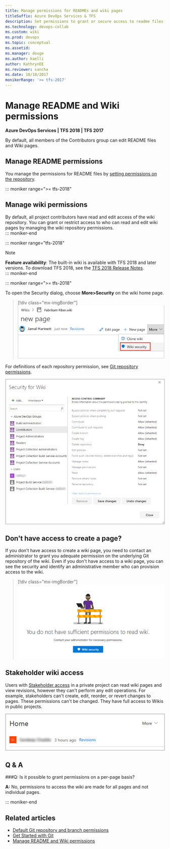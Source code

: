 ```yaml
---
title: Manage permissions for READMEs and wiki pages
titleSuffix: Azure DevOps Services & TFS 
description: Set permissions to grant or secure access to readme files and you team project built-in wiki in Azure DevOps Services & Team Foundation Server   
ms.technology: devops-collab
ms.custom: wiki
ms.prod: devops
ms.topic: conceptual
ms.assetid: 
ms.manager: douge
ms.author: kaelli
author: KathrynEE
ms.reviewer: sancha
ms.date: 10/18/2017
monikerRange: '>= tfs-2017'
--- 
```


# Manage README and Wiki permissions 

**Azure DevOps Services | TFS 2018 | TFS 2017**

By default, all members of the Contributors group can edit README files and Wiki pages. 


<a id="manage-readme-permissions"></a>

## Manage README permissions

You manage the permissions for README files by [setting permissions on the repository](../../organizations/security/set-git-tfvc-repository-permissions.md). 




::: moniker range=">= tfs-2018"
<a id="manage-wiki-permissions"></a>

## Manage wiki permissions   
By default, all project contributors have read and edit access of the wiki repository. You can grant or restrict access to who can read and edit wiki pages by managing the wiki repository permissions.  
::: moniker-end 

::: moniker range="tfs-2018"    
> [!NOTE]  
> **Feature availability**: The built-in wiki is available with TFS 2018 and later versions. To download TFS 2018, see the [TFS 2018 Release Notes](/visualstudio/releasenotes/tfs2018-relnotes).    
::: moniker-end 

::: moniker range=">= tfs-2018"

To open the Security dialog, choose **More>Security** on the wiki home page. 
 
> [!div class="mx-imgBorder"]  
> ![Wiki, Choose More, select security](_img/wiki/wiki-open-security.png) 

For definitions of each repository permission, see [Git repository permissions](../../organizations/security/permissions.md#git-repository).

<img src="_img/wiki/security-dialog.png" alt="Wiki security dialog" style="border: 1px solid #C3C3C3;" />

## Don't have access to create a page?  

If you don't have access to create a wiki page, you need to contact an administrator to grant you adequate permission on the underlying Git repository of the wiki. Even if you don't have access to a wiki page, you can see the security and identify an administrative member who can provision access to the wiki.

> [!div class="mx-imgBorder"]  
> ![View wiki security if you don't have access to Wiki](_img/wiki/wiki-no-permission-message.png)  

## Stakeholder wiki access

Users with [Stakeholder access](../../organizations/security/get-started-stakeholder.md) in a private project can read wiki pages and view revisions, however they can't perform any edit operations. For example, stakeholders can't create, edit, reorder, or revert changes to pages. These permissions can't be changed. They have full access to Wikis in public projects.

<img src="_img/wiki/wiki-stakeholders.png" alt="Wiki stakeholders cannot edit or create pages" style="border: 1px solid #C3C3C3;" />

## Q & A

###Q: Is it possible to grant permissions on a per-page basis?

**A:** No, permissions to access the wiki are made for all pages and not individual pages. 

::: moniker-end


## Related articles

- [Default Git repository and branch permissions](../../organizations/security/default-git-permissions.md) 
- [Get Started with Git](../../repos/git/gitquickstart.md)
- [Manage README and Wiki permissions](manage-readme-wiki-permissions.md)